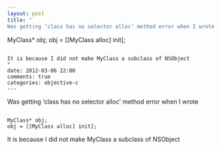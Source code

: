 ```yaml
---
layout: post
title: "
Was getting ‘class has no selector alloc’ method error when I wrote 

```

MyClass* obj;
obj = [[MyClass alloc] init];

```

It is because I did not make MyClass a subclass of NSObject
"
date: 2012-03-06 22:00
comments: true
categories: objective-c
---
```


Was getting ‘class has no selector alloc’ method error when I wrote 

```

MyClass* obj;
obj = [[MyClass alloc] init];

```

It is because I did not make MyClass a subclass of NSObject

